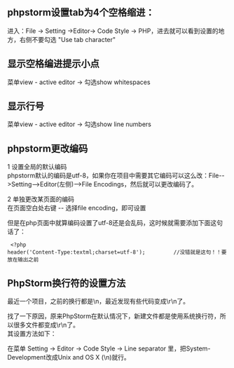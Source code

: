 


phpstorm设置tab为4个空格缩进：
----------
进入：File -> Setting ->Editor-> Code Style -> PHP，进去就可以看到设置的地方，右侧不要勾选 "Use tab character"


显示空格编进提示小点
----------
菜单view - active editor -> 勾选show whitespaces  


显示行号
----------
菜单view - active editor -> 勾选show line numbers    


phpstorm更改编码
----------
1 设置全局的默认编码  
phpstorm默认的编码是utf-8，如果你在项目中需要其它编码可以这么改：File-->Setting-->Editor(左侧)-->File Encodings，然后就可以更改编码了。

2 单独更改某页面的编码  
在页面空白处右键 -- 选择file encoding，即可设置  

但是在php页面中就算编码设置了utf-8还是会乱码，这时候就需要添加下面这句话了：
```
 <?php
header('Content-Type:textml;charset=utf-8');         //没错就是这句！！要放在输出之前
```


PhpStorm换行符的设置方法
----------
最近一个项目，之前的换行都是\n，最近发现有些代码变成\r\n了。

找了一下原因，原来PhpStorm在默认情况下，新建文件都是使用系统换行符，所以很多文件都变成\r\n了。  
其设置方法如下：

在菜单 Setting -> Editor -> Code Style -> Line separator 里，把System-Development改成Unix and OS X (\n)就行。







